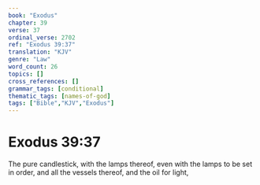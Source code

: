 ```yaml
---
book: "Exodus"
chapter: 39
verse: 37
ordinal_verse: 2702
ref: "Exodus 39:37"
translation: "KJV"
genre: "Law"
word_count: 26
topics: []
cross_references: []
grammar_tags: [conditional]
thematic_tags: [names-of-god]
tags: ["Bible","KJV","Exodus"]
---
```


# Exodus 39:37

The pure candlestick, with the lamps thereof, even with the lamps to be set in order, and all the vessels thereof, and the oil for light,
